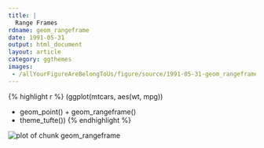 ```yaml
---
title: |
  Range Frames
rdname: geom_rangeframe
date: 1991-05-31
output: html_document
layout: article
category: ggthemes
images:
 - /allYourFigureAreBelongToUs/figure/source/1991-05-31-geom_rangeframe/geom_rangeframe-1.png
---
```





{% highlight r %}
(ggplot(mtcars, aes(wt, mpg))
 + geom_point() + geom_rangeframe()
 + theme_tufte())
{% endhighlight %}

![plot of chunk geom_rangeframe](/allYourFigureAreBelongToUs/figure/source/1991-05-31-geom_rangeframe/geom_rangeframe-1.png) 